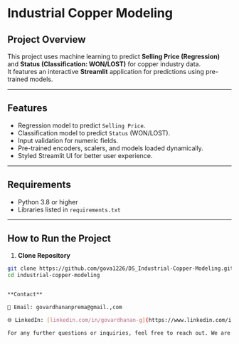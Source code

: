 # Industrial Copper Modeling

## Project Overview
This project uses machine learning to predict **Selling Price (Regression)** and **Status (Classification: WON/LOST)** for copper industry data.  
It features an interactive **Streamlit** application for predictions using pre-trained models.

---

## Features
- Regression model to predict `Selling Price`.
- Classification model to predict `Status` (WON/LOST).
- Input validation for numeric fields.
- Pre-trained encoders, scalers, and models loaded dynamically.
- Styled Streamlit UI for better user experience.

---

## Requirements
- Python 3.8 or higher
- Libraries listed in `requirements.txt`

---

## How to Run the Project
1. **Clone Repository**
```bash
git clone https://github.com/gova1226/DS_Industrial-Copper-Modeling.git
cd industrial-copper-modeling


**Contact**

📧 Email: govardhananprema@gmail.,com 

🌐 LinkedIn: [linkedin.com/in/govardhanan-g](https://www.linkedin.com/in/govardhanan-g-1b2770102/)

For any further questions or inquiries, feel free to reach out. We are happy to assist you with any queries.
